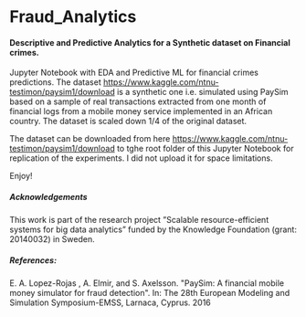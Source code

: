# Fraud_Analytics
#### Descriptive and  Predictive Analytics  for a Synthetic dataset on Financial crimes. 

Jupyter Notebook with EDA and Predictive ML for financial crimes predictions.  The dataset https://www.kaggle.com/ntnu-testimon/paysim1/download is a synthetic one  i.e. simulated using PaySim  based on a sample of real transactions extracted from one month of financial logs from a mobile money service implemented in an African country. The dataset is scaled down 1/4 of the original dataset.

The dataset can be downloaded from here https://www.kaggle.com/ntnu-testimon/paysim1/download to tghe root folder of  this Jupyter Notebook for replication of the experiments. I did not  upload it for space limitations.

Enjoy!

##### Acknowledgements
This work is part of the research project ”Scalable resource-efficient systems for big data analytics” funded by the Knowledge Foundation (grant: 20140032) in Sweden.

##### References:

E. A. Lopez-Rojas , A. Elmir, and S. Axelsson. "PaySim: A financial mobile money simulator for fraud detection". In: The 28th European Modeling and Simulation Symposium-EMSS, Larnaca, Cyprus. 2016
